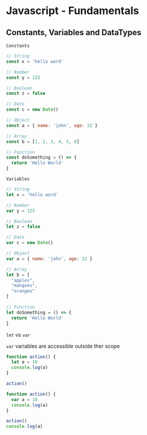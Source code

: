 # Javascript - Fundamentals

## Constants, Variables and DataTypes

`Constants`

```javascript
// String
const x = 'hello word'

// Number
const y = 125

// Boolean
const z = false

// Date
const c = new Date()

// Object
const a = { name: 'john', age: 22 }

// Array
const b = [1, 2, 3, 4, 5, 6]

// Function
const doSomething = () => {
  return 'Hello World'
}
```

`Variables`

```javascript
// String
let x = 'hello word'

// Number
var y = 125

// Boolean
let z = false

// Date
var c = new Date()

// Object
var a = { name: 'john', age: 22 }

// Array
let b = [
  "apples",
  "mangoes",
  "oranges"
]

// Function
let doSomething = () => {
  return 'Hello World'
}
```

`let` vs `var`

`var` variables are accessible outside ther scope

```javascript
function action() {
  let a = 10
  console.log(a)
}

action()
```

```javascript
function action() {
  var a = 10
  console.log(a)
}

action()
console.log(a)
```
